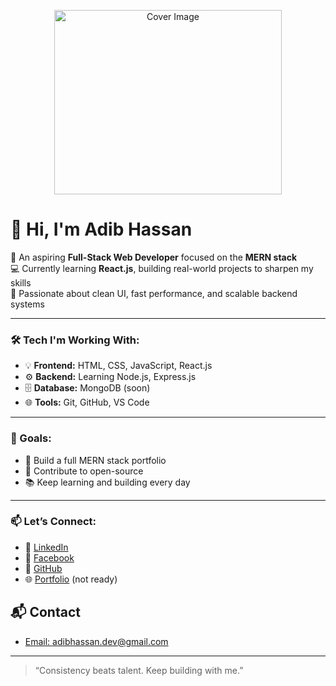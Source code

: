 <p align="center">
  <img src="https://miro.medium.com/v2/resize:fit:1400/0*BoZuMV2kfcjiiTDV.png" alt="Cover Image" width="85%" height="295px"/>
</p>

# 👋 Hi, I'm Adib Hassan

🎯 An aspiring **Full-Stack Web Developer** focused on the **MERN stack**  
💻 Currently learning **React.js**, building real-world projects to sharpen my skills  
🚀 Passionate about clean UI, fast performance, and scalable backend systems  

---

### 🛠️ Tech I'm Working With:
- 💡 **Frontend:** HTML, CSS, JavaScript, React.js
- ⚙️ **Backend:** Learning Node.js, Express.js
- 🗄️ **Database:** MongoDB (soon)
- 🌐 **Tools:** Git, GitHub, VS Code

---

### 📌 Goals:
- 🔭 Build a full MERN stack portfolio
- 🌱 Contribute to open-source
- 📚 Keep learning and building every day

---

### 📫 Let’s Connect:
- 💼 [LinkedIn](https://www.linkedin.com/in/codebyadib)
- 🐙 [Facebook](https://facebook.com/codebyadibdev)
- 🤖 [GitHub](https://github.com/codebyadib)
- 🌐 [Portfolio](#) (not ready)


## 📬 Contact
- [Email: adibhassan.dev@gmail.com](mailto:adibhassan.dev@gmail.com)

---

> “Consistency beats talent. Keep building with me.”
